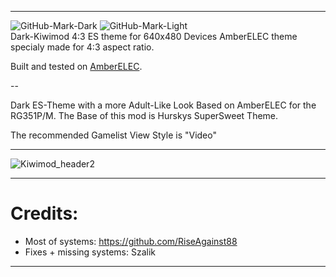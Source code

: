 
---

![GitHub-Mark-Dark](https://camo.githubusercontent.com/9d21b94911995ca5ed907fd1688dae360411a1d792a6f4047962041ca12b0b02/68747470733a2f2f616d626572656c65632e6f72672f696d616765732f7472616e73706172656e745f616d6265725f656c65635f686f72697a2e7376672367682d6461726b2d6d6f64652d6f6e6c79#gh-dark-mode-only)
![GitHub-Mark-Light](https://camo.githubusercontent.com/1ecfd366cc8fc1bf3dab7a1f685280e2f88f0f43946a9ca784a044ef883fe375/68747470733a2f2f616d626572656c65632e6f72672f696d616765732f7472616e73706172656e745f626c61636b5f616d6265725f656c65635f686f72697a2e7376672367682d6c696768742d6d6f64652d6f6e6c79#gh-light-mode-only)
<br />Dark-Kiwimod 4:3 ES theme for 640x480 Devices
AmberELEC theme specialy made for 4:3 aspect ratio.<p>
Built and tested on [AmberELEC](https://AmberELEC.org). 

--
 
Dark ES-Theme with a more Adult-Like Look Based on AmberELEC for the RG351P/M. 
The Base of this mod is Hurskys SuperSweet Theme.
  
The recommended Gamelist View Style is "Video"

---

![Kiwimod_header2](https://user-images.githubusercontent.com/78668774/115611844-e56b6600-a2ea-11eb-8afa-a98b3260b848.png)

---
  
# Credits: 
- Most of systems: https://github.com/RiseAgainst88
- Fixes + missing systems: Szalik

---
  
